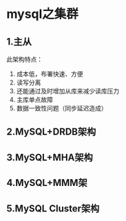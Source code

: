 # mysql之集群

## 1.主从
此架构特点：
1. 成本低，布署快速、方便
2. 读写分离
3. 还能通过及时增加从库来减少读库压力
4. 主库单点故障
5. 数据一致性问题（同步延迟造成）

## 2.MySQL+DRDB架构

## 3.MySQL+MHA架构

## 4.MySQL+MMM架 

## 5.MySQL Cluster架构




